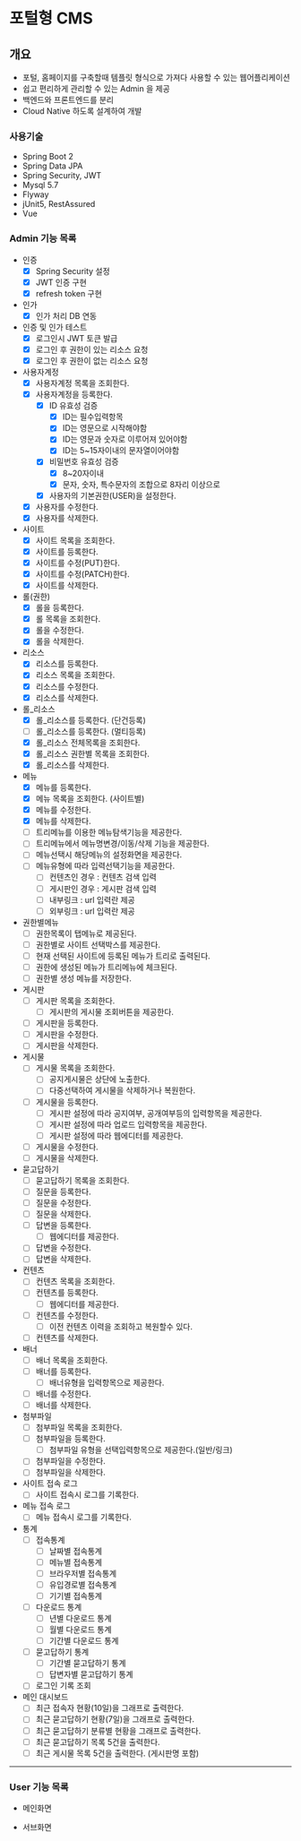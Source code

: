 # 포털형 CMS

## 개요
- 포털, 홈페이지를 구축할때 템플릿 형식으로 가져다 사용할 수 있는 웹어플리케이션
- 쉽고 편리하게 관리할 수 있는 Admin 을 제공
- 백엔드와 프론트엔드를 분리
- Cloud Native 하도록 설계하여 개발

### 사용기술
- Spring Boot 2
- Spring Data JPA
- Spring Security, JWT
- Mysql 5.7
- Flyway
- jUnit5, RestAssured
- Vue

### Admin 기능 목록

- 인증
    - [x] Spring Security 설정
    - [x] JWT 인증 구현
    - [x] refresh token 구현
- 인가
    - [x] 인가 처리 DB 연동
- 인증 및 인가 테스트
  - [x] 로그인시 JWT 토큰 발급
  - [x] 로그인 후 권한이 있는 리소스 요청
  - [x] 로그인 후 권한이 없는 리소스 요청
- 사용자계정
    - [x] 사용자계정 목록을 조회한다.
    - [x] 사용자계정을 등록한다.
        - [x] ID 유효성 검증
            - [x] ID는 필수입력항목
            - [x] ID는 영문으로 시작해야함
            - [x] ID는 영문과 숫자로 이루어져 있어야함
            - [x] ID는 5~15자이내의 문자열이어야함
        - [x] 비밀번호 유효성 검증
            - [x] 8~20자이내
            - [x] 문자, 숫자, 특수문자의 조합으로 8자리 이상으로
        - [x] 사용자의 기본권한(USER)을 설정한다.
    - [x] 사용자를 수정한다.
    - [x] 사용자를 삭제한다.
- 사이트
    - [x] 사이트 목록을 조회한다.
    - [x] 사이트를 등록한다.
    - [x] 사이트를 수정(PUT)한다.
    - [x] 사이트를 수정(PATCH)한다.
    - [x] 사이트를 삭제한다.
- 롤(권한)
    - [x] 롤을 등록한다.
    - [x] 롤 목록을 조회한다.
    - [x] 롤을 수정한다.
    - [x] 롤을 삭제한다.
- 리소스
    - [x] 리소스를 등록한다.
    - [x] 리소스 목록을 조회한다.
    - [x] 리소스를 수정한다.
    - [x] 리소스를 삭제한다.
- 롤_리소스
    - [x] 롤_리소스를 등록한다. (단건등록)
    - [ ] 롤_리소스를 등록한다. (멀티등록)
    - [x] 롤_리소스 전체목록을 조회한다.
    - [x] 롤_리소스 권한별 목록을 조회한다.
    - [x] 롤_리소스를 삭제한다.
- 메뉴
    - [x] 메뉴를 등록한다.
    - [x] 메뉴 목록을 조회한다. (사이트별)
    - [x] 메뉴를 수정한다.
    - [x] 메뉴를 삭제한다.
    - [ ] 트리메뉴를 이용한 메뉴탐색기능을 제공한다.
    - [ ] 트리메뉴에서 메뉴명변경/이동/삭제 기능을 제공한다.
    - [ ] 메뉴선택시 해당메뉴의 설정화면을 제공한다.
    - [ ] 메뉴유형에 따라 입력선택기능을 제공한다.
        - [ ] 컨텐츠인 경우 : 컨텐츠 검색 입력
        - [ ] 게시판인 경우 : 게시판 검색 입력
        - [ ] 내부링크 : url 입력란 제공
        - [ ] 외부링크 : url 입력란 제공
- 권한별메뉴
    - [ ] 권한목록이 탭메뉴로 제공된다.
    - [ ] 권한별로 사이트 선택박스를 제공한다.
    - [ ] 현재 선택된 사이트에 등록된 메뉴가 트리로 출력된다.
    - [ ] 권한에 생성된 메뉴가 트리메뉴에 체크된다.
    - [ ] 권한별 생성 메뉴를 저장한다.
- 게시판
    - [ ] 게시판 목록을 조회한다.
        - [ ] 게시판의 게시물 조회버튼을 제공한다.
    - [ ] 게시판을 등록한다.
    - [ ] 게시판을 수정한다.
    - [ ] 게시판을 삭제한다.
- 게시물
    - [ ] 게시물 목록을 조회한다.
        - [ ] 공지게시물은 상단에 노출한다.
        - [ ] 다중선택하여 게시물을 삭제하거나 복원한다.
    - [ ] 게시물을 등록한다.
        - [ ] 게시판 설정에 따라 공지여부, 공개여부등의 입력항목을 제공한다.
        - [ ] 게시판 설정에 따라 업로드 입력항목을 제공한다.
        - [ ] 게시판 설정에 따라 웹에디터를 제공한다.
    - [ ] 게시물을 수정한다.
    - [ ] 게시물을 삭제한다.
- 묻고답하기
    - [ ] 묻고답하기 목록을 조회한다.
    - [ ] 질문을 등록한다.
    - [ ] 질문을 수정한다.
    - [ ] 질문을 삭제한다.
    - [ ] 답변을 등록한다.
        - [ ] 웹에디터를 제공한다.
    - [ ] 답변을 수정한다.
    - [ ] 답변을 삭제한다.
- 컨텐츠
    - [ ] 컨텐츠 목록을 조회한다.
    - [ ] 컨텐츠를 등록한다.
        - [ ] 웹에디터를 제공한다.
    - [ ] 컨텐츠를 수정한다.
        - [ ] 이전 컨텐츠 이력을 조회하고 복원할수 있다.
    - [ ] 컨텐츠를 삭제한다.
- 배너
    - [ ] 배너 목록을 조회한다.
    - [ ] 배너를 등록한다.
        - [ ] 배너유형을 입력항목으로 제공한다.
    - [ ] 배너를 수정한다.
    - [ ] 배너를 삭제한다.
- 첨부파일
    - [ ] 첨부파일 목록을 조회한다.
    - [ ] 첨부파일을 등록한다.
        - [ ] 첨부파일 유형을 선택입력항목으로 제공한다.(일반/링크)
    - [ ] 첨부파일을 수정한다.
    - [ ] 첨부파일을 삭제한다.
- 사이트 접속 로그
    - [ ] 사이트 접속시 로그를 기록한다.
- 메뉴 접속 로그
    - [ ] 메뉴 접속시 로그를 기록한다.
- 통계
    - [ ] 접속통계
        - [ ] 날짜별 접속통계
        - [ ] 메뉴별 접속통계
        - [ ] 브라우저별 접속통계
        - [ ] 유입경로별 접속통계
        - [ ] 기기별 접속통계
    - [ ] 다운로드 통계
        - [ ] 년별 다운로드 통계
        - [ ] 월별 다운로드 통계
        - [ ] 기간별 다운로드 통계
    - [ ] 묻고답하기 통계
        - [ ] 기간별 묻고답하기 통계
        - [ ] 답변자별 묻고답하기 통계
    - [ ] 로그인 기록 조회
- 메인 대시보드
    - [ ] 최근 접속자 현황(10일)을 그래프로 출력한다.
    - [ ] 최근 묻고답하기 현황(7일)을 그래프로 출력한다.
    - [ ] 최근 묻고답하기 분류별 현황을 그래프로 출력한다.
    - [ ] 최근 묻고답하기 목록 5건을 출력한다.
    - [ ] 최근 게시물 목록 5건을 출력한다. (게시판명 포함)
---

### User 기능 목록

- 메인화면

- 서브화면
